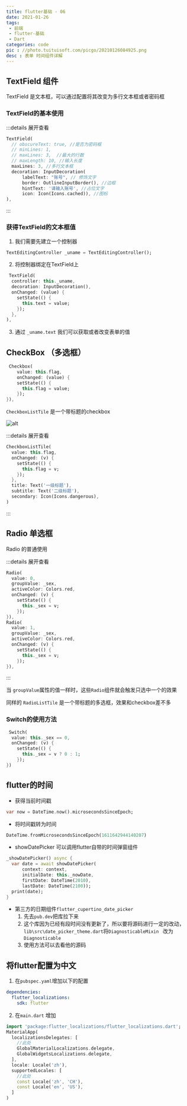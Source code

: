 ```yaml
---
title: flutter基础 - 06
date: 2021-01-26
tags:
 - 前端
 - flutter-基础
 - Dart
categories: code
pic : //photo.tuituisoft.com/picgo/20210126084925.png
desc : 表单 时间组件详解
---
```


## TextField 组件

TextField 是文本框，可以通过配置将其改变为多行文本框或者密码框

### TextField的基本使用
:::details 展开查看
```dart
TextField(
  // obscureText: true, //是否为密码框
  // minLines: 1,
  // maxLines: 3,  //最大的行数
  // maxLength: 10, //输入长度
  maxLines: 3, //多行文本框
  decoration: InputDecoration(
      labelText: "账号", // 修饰文字
      border: OutlineInputBorder(), //边框
      hintText: '请输入账号', //占位文字
      icon: Icon(Icons.cached)), //图标
),
```
:::

### 获得TextField的文本框值
1. 我们需要先建立一个控制器
```dart
TextEditingController _uname = TextEditingController();
```

2. 将控制器绑定在TextField上

```dart
 TextField(
  controller: this._uname,
  decoration: InputDecoration(),
  onChanged: (value) {
    setState(() {
      this.text = value;
    });
  },
),
```

3. 通过 `_uname.text` 我们可以获取或者改变表单的值


## CheckBox （多选框）


```dart
 Checkbox(
    value: this.flag,
    onChanged: (value) {
    setState(() {
      this.flag = value;
    });
}),
```

`CheckboxListTile` 是一个带标题的checkbox

![alt](//photo.tuituisoft.com/picgo/20210126102039.png)

:::details 展开查看
```dart
CheckboxListTile(
  value: this.flag,
  onChanged: (v) {
    setState(() {
      this.flag = v;
    });
  },
  title: Text('一级标题'),
  subtitle: Text('二级标题'),
  secondary: Icon(Icons.dangerous),
)
```
:::


## Radio 单选框

Radio 的普通使用

:::details 展开查看
```dart
Radio(
  value: 0,
  groupValue: _sex,
  activeColor: Colors.red,
  onChanged: (v) {
    setState(() {
      this._sex = v;
    });
}),
Radio(
  value: 1,
  groupValue: _sex,
  activeColor: Colors.red,
  onChanged: (v) {
    setState(() {
      this._sex = v;
    });
}),
```
:::

当 `groupValue`属性的值一样时，这些`Radio`组件就会触发只选中一个的效果

同样的 `RadioListTile` 是一个带标题的多选框，效果和checkbox差不多

### Switch的使用方法

```dart
 Switch(
  value: this._sex == 0,
  onChanged: (v) {
    setState(() {
      this._sex = v ? 0 : 1;
    });
})
```

## flutter的时间

- 获得当前时间戳
```dart
var now = DateTime.now().microsecondsSinceEpoch;
```
- 将时间戳转为时间
```dart
DateTime.fromMicrosecondsSinceEpoch(1611642944140207)
```
- showDatePicker 可以调用flutter自带的时间弹窗组件
```dart
_showDatePicker() async {
  var date = await showDatePicker(
      context: context,
      initialDate: this._nowDate,
      firstDate: DateTime(2010),
      lastDate: DateTime(2100));
  print(date);
}
```

- 第三方的日期组件`flutter_cupertino_date_picker`
  1. 先去`pub.dev`把库拉下来
  2. 这个库因为已经有段时间没有更新了，所以要将源码进行一定的改动，`lib\src\date_picker_theme.dart`将`DiagnosticableMixin ` 改为 `Diagnosticable`
  3. 使用方法可以去看他的源码



## 将flutter配置为中文

1. 在`pubspec.yaml`增加以下的配置
```yaml
dependencies:
  flutter_localizations:
    sdk: flutter
```

2. 在`main.dart` 增加

```dart
import 'package:flutter_localizations/flutter_localizations.dart';
MaterialApp(
  localizationsDelegates: [
    //此处
    GlobalMaterialLocalizations.delegate,
    GlobalWidgetsLocalizations.delegate,
  ],
  locale: Locale('zh'),
  supportedLocales: [
    //此处
    const Locale('zh', 'CH'),
    const Locale('en', 'US'),
  ]
)
```